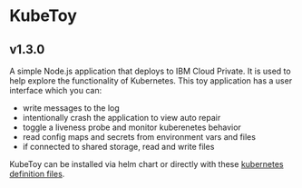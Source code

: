 # KubeToy
## v1.3.0

A simple Node.js application that deploys to IBM Cloud Private.  It is used to help 
explore the functionality of Kubernetes.  This toy application has a user interface 
which you can:

* write messages to the log
* intentionally crash the application to view auto repair
* toggle a liveness probe and monitor kuberenetes behavior  
* read config maps and secrets from environment vars and files
* if connected to shared storage, read and write files

KubeToy can be installed via helm chart or directly with these [kubernetes definition 
files](https://github.com/IBM-ICP-CoC/KubeToy/tree/master/deployment).  
